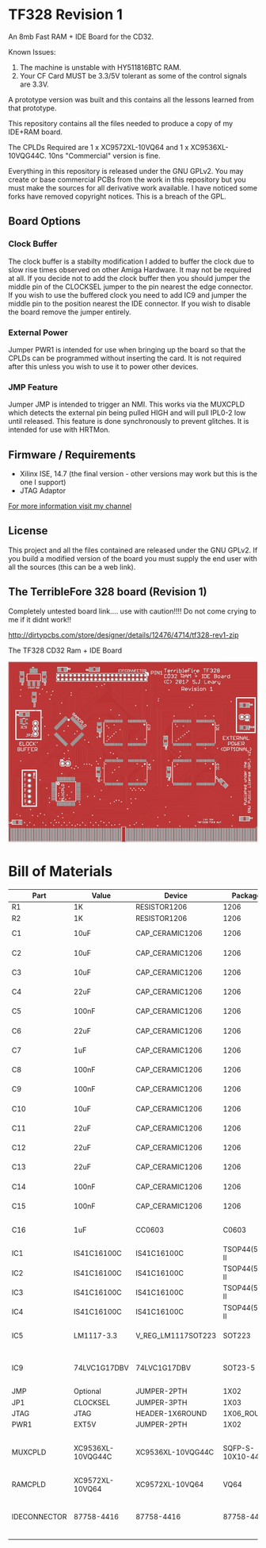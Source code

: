 # TF328 Revision 1

An 8mb Fast RAM + IDE Board for the CD32.

Known Issues: 

1. The machine is unstable with HY511816BTC RAM.
2. Your CF Card MUST be 3.3/5V tolerant as some of the control signals are 3.3V.

A prototype version was built and this contains all the lessons learned from that prototype. 

This repository contains all the files needed to produce a copy of my IDE+RAM board.

The CPLDs Required are 1 x XC9572XL-10VQ64 and 1 x XC9536XL-10VQG44C.  10ns "Commercial" version is fine.

Everything in this repository is released under the GNU GPLv2. You may create or base commercial PCBs from the work in this repository but you must make the sources for all derivative work available. I have noticed some forks have removed copyright notices. This is a breach of the GPL.

## Board Options

### Clock Buffer 

The clock buffer is a stabilty modification I added to buffer the clock due to slow rise times observed on other Amiga Hardware. It may not be required at all. If you decide not to add the clock buffer then you should jumper the middle pin of the CLOCKSEL jumper to the pin nearest the edge connector. If you wish to use the buffered clock you need to add IC9 and jumper the middle pin to the position nearest the IDE connector. If you wish to disable the board remove the jumper entirely.

### External Power

Jumper PWR1 is intended for use when bringing up the board so that the CPLDs can be programmed without inserting the card. It is not required after this unless you wish to use it to power other devices. 

### JMP Feature 

Jumper JMP is intended to trigger an NMI. This works via the MUXCPLD which detects the external pin being pulled HIGH and will pull IPL0-2 low until released. This feature is done synchronously to prevent glitches. It is intended for use with HRTMon. 

## Firmware / Requirements

  * Xilinx ISE, 14.7 (the final version - other versions may work but this is the one I support)
  * JTAG Adaptor

[For more information visit my channel](https://www.youtube.com/c/TerribleFire)

## License

This project and all the files contained are released under the GNU GPLv2. If you build a modified version of the board you must supply the end user with all the sources (this can be a web link).

## The TerribleFore 328 board (Revision 1)

Completely untested board link.... use with caution!!!! Do not come crying to me if it didnt work!!

http://dirtypcbs.com/store/designer/details/12476/4714/tf328-rev1-zip

The TF328 CD32 Ram + IDE Board

![Image of Top of PCB](docs/tf328_rev1.jpg)


# Bill of Materials

|Part | Value | Device | Package | Description |
|-----|-------|--------|---------|-------------|
| R1 | 1K | RESISTOR1206 | 1206 | Resistors | 
| R2 | 1K | RESISTOR1206 | 1206 | Resistors | 
| C1 | 10uF | CAP_CERAMIC1206 | 1206 | Ceramic Capacitors | 
| C2 | 10uF | CAP_CERAMIC1206 | 1206 | Ceramic Capacitors | 
| C3 | 10uF | CAP_CERAMIC1206 | 1206 | Ceramic Capacitors | 
| C4 | 22uF | CAP_CERAMIC1206 | 1206 | Ceramic Capacitors | 
| C5 | 100nF | CAP_CERAMIC1206 | 1206 | Ceramic Capacitors | 
| C6 | 22uF | CAP_CERAMIC1206 | 1206 | Ceramic Capacitors | 
| C7 | 1uF | CAP_CERAMIC1206 | 1206 | Ceramic Capacitors | 
| C8 | 100nF | CAP_CERAMIC1206 | 1206 | Ceramic Capacitors | 
| C9 | 100nF | CAP_CERAMIC1206 | 1206 | Ceramic Capacitors | 
| C10 | 10uF | CAP_CERAMIC1206 | 1206 | Ceramic Capacitors | 
| C11 | 22uF | CAP_CERAMIC1206 | 1206 | Ceramic Capacitors | 
| C12 | 22uF | CAP_CERAMIC1206 | 1206 | Ceramic Capacitors | 
| C13 | 22uF | CAP_CERAMIC1206 | 1206 | Ceramic Capacitors | 
| C14 | 100nF | CAP_CERAMIC1206 | 1206 | Ceramic Capacitors | 
| C15 | 100nF | CAP_CERAMIC1206 | 1206 | Ceramic Capacitors | 
| C16 | 1uF | CC0603 | C0603 | CAPACITOR, European symbol | 
| IC1 | IS41C16100C | IS41C16100C | TSOP44(50)-II |   |
| IC2 | IS41C16100C | IS41C16100C | TSOP44(50)-II |   |
| IC3 | IS41C16100C | IS41C16100C | TSOP44(50)-II |   |
| IC4 | IS41C16100C | IS41C16100C | TSOP44(50)-II |   |
| IC5 | LM1117-3.3 | V_REG_LM1117SOT223 | SOT223 | Voltage Regulator LM1117 |
| IC9 | 74LVC1G17DBV | 74LVC1G17DBV | SOT23-5 | Single Schmitt-Trigger Buffer (Optional)| 
| JMP | Optional | JUMPER-2PTH | 1X02 | NMI Jumper | 
| JP1 | CLOCKSEL | JUMPER-3PTH | 1X03 |        | 
| JTAG | JTAG | HEADER-1X6ROUND | 1X06_ROUND | PIN HEADER | 
| PWR1 | EXT5V | JUMPER-2PTH | 1X02 | Jumper | 
| MUXCPLD | XC9536XL-10VQG44C | XC9536XL-10VQG44C | SQFP-S-10X10-44 | xc9536_pc44 XC9500 In-System Programmable CPLD Family | 
| RAMCPLD | XC9572XL-10VQ64 | XC9572XL-10VQ64 | VQ64 |  
| IDECONNECTOR | 87758-4416 | 87758-4416 | 87758-4416 | 44 Pin - 2mm Dual Row Single Wafer, Vertical T/H HDR |


